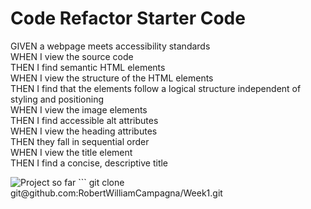 # Code Refactor Starter Code
GIVEN a webpage meets accessibility standards<br>
WHEN I view the source code<br>
THEN I find semantic HTML elements<br>
WHEN I view the structure of the HTML elements<br>
THEN I find that the elements follow a logical structure independent of styling and positioning<br>
WHEN I view the image elements<br>
THEN I find accessible alt attributes<br>
WHEN I view the heading attributes<br>
THEN they fall in sequential order<br>
WHEN I view the title element<br>
THEN I find a concise, descriptive title<br>

<img src="https://imgur.com/a/X8Vifj2" alt="Project so far">
```
git clone git@github.com:RobertWilliamCampagna/Week1.git

```
